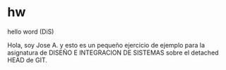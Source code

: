 # hw
hello word (DiS)

Hola, soy Jose A. y esto es un pequeño ejercicio de ejemplo para la asignatura de 
DISEÑO E INTEGRACION DE SISTEMAS sobre el detached HEAD de GIT. 
